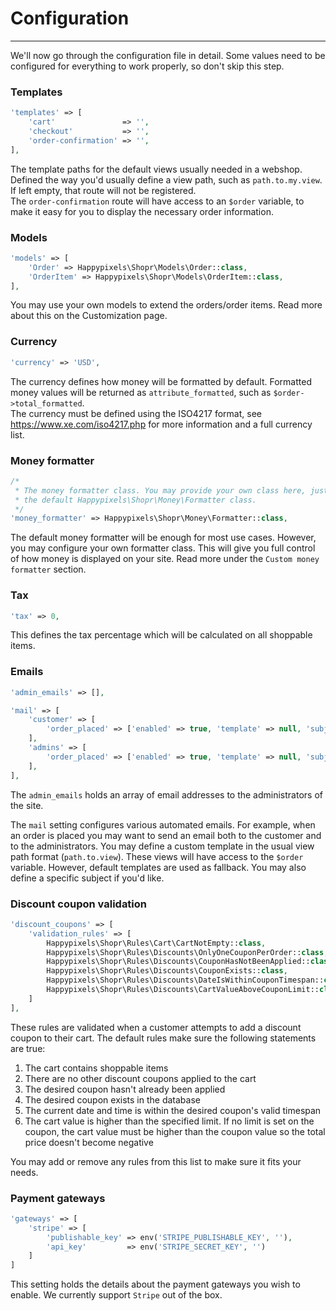 # Configuration

---

<a name="section-1"></a>

We'll now go through the configuration file in detail. Some values need to be configured for everything to work properly, so don't skip this step.

### Templates
```php
'templates' => [
    'cart'               => '',
    'checkout'           => '',
    'order-confirmation' => '',
],
```
The template paths for the default views usually needed in a webshop. Defined the way you'd usually define a view path, such as `path.to.my.view`. If left empty, that route will not be registered.  
The `order-confirmation` route will have access to an `$order` variable, to make it easy for you to display the necessary order information.

### Models
```php
'models' => [
    'Order' => Happypixels\Shopr\Models\Order::class,
    'OrderItem' => Happypixels\Shopr\Models\OrderItem::class,
],
```
You may use your own models to extend the orders/order items. Read more about this on the Customization page.

### Currency
```php
'currency' => 'USD',
```
The currency defines how money will be formatted by default. Formatted money values will be returned as `attribute_formatted`, such as `$order->total_formatted`.  
The currency must be defined using the ISO4217 format, see https://www.xe.com/iso4217.php for more information and a full currency list.

### Money formatter
```php
/*
 * The money formatter class. You may provide your own class here, just make sure it extends
 * the default Happypixels\Shopr\Money\Formatter class.
 */
'money_formatter' => Happypixels\Shopr\Money\Formatter::class,
```
The default money formatter will be enough for most use cases. However, you may configure your own formatter class. This will give you full control of how money is displayed on your site. Read more under the `Custom money formatter` section.


### Tax
```php
'tax' => 0,
```
This defines the tax percentage which will be calculated on all shoppable items.

### Emails
```php
'admin_emails' => [],

'mail' => [
    'customer' => [
        'order_placed' => ['enabled' => true, 'template' => null, 'subject' => null],
    ],
    'admins' => [
        'order_placed' => ['enabled' => true, 'template' => null, 'subject' => null],
    ],
],
```
The `admin_emails` holds an array of email addresses to the administrators of the site.

The `mail` setting configures various automated emails. For example, when an order is placed you may want to send an email both to the customer and to the administrators.
You may define a custom template in the usual view path format (`path.to.view`). These views will have access to the `$order` variable. However, default templates are used as fallback. You may also define a specific subject if you'd like. 

### Discount coupon validation
```php
'discount_coupons' => [
    'validation_rules' => [
        Happypixels\Shopr\Rules\Cart\CartNotEmpty::class,
        Happypixels\Shopr\Rules\Discounts\OnlyOneCouponPerOrder::class,
        Happypixels\Shopr\Rules\Discounts\CouponHasNotBeenApplied::class,
        Happypixels\Shopr\Rules\Discounts\CouponExists::class,
        Happypixels\Shopr\Rules\Discounts\DateIsWithinCouponTimespan::class,
        Happypixels\Shopr\Rules\Discounts\CartValueAboveCouponLimit::class
    ]
],
```
These rules are validated when a customer attempts to add a discount coupon to their cart. The default rules make sure the following statements are true:
1. The cart contains shoppable items
2. There are no other discount coupons applied to the cart
3. The desired coupon hasn't already been applied
4. The desired coupon exists in the database
5. The current date and time is within the desired coupon's valid timespan
6. The cart value is higher than the specified limit. If no limit is set on the coupon, the cart value must be higher than the coupon value so the total price doesn't become negative

You may add or remove any rules from this list to make sure it fits your needs.

### Payment gateways
```php
'gateways' => [
    'stripe' => [
        'publishable_key' => env('STRIPE_PUBLISHABLE_KEY', ''),
        'api_key'         => env('STRIPE_SECRET_KEY', '')
    ]
]
```
This setting holds the details about the payment gateways you wish to enable. We currently support `Stripe` out of the box.
